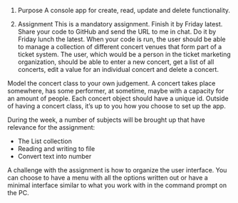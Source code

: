 1. Purpose
A console app for create, read, update and delete functionality.

2. Assignment
This is a mandatory assignment. Finish it by Friday latest. Share your code
to GitHub and send the URL to me in chat. Do it by Friday lunch the latest.
When your code is run, the user should be able to manage a collection of
different concert venues that form part of a ticket system. The user, which
would be a person in the ticket marketing organization, should be able to
enter a new concert, get a list of all concerts, edit a value for an individual
concert and delete a concert.

Model the concert class to your own judgement. A concert takes place
somewhere, has some performer, at sometime, maybe with a capacity for
an amount of people. Each concert object should have a unique id.
Outside of having a concert class, it’s up to you how you choose to set up
the app.

During the week, a number of subjects will be brought up that have
relevance for the assignment:
- The List collection
- Reading and writing to file
- Convert text into number
  
A challenge with the assignment is how to organize the user interface. You
can choose to have a menu with all the options written out or have a
minimal interface similar to what you work with in the command prompt
on the PC. 
